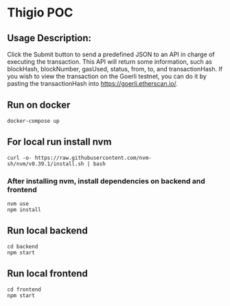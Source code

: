 # Thigio POC

## Usage Description:
Click the Submit button to send a predefined JSON to an API in charge of executing the transaction. This API will return some information,
such as blockHash, blockNumber, gasUsed, status, from, to, and transactionHash. If you wish to view the transaction on the Goerli testnet, you can do it by pasting the transactionHash into https://goerli.etherscan.io/.

## Run on docker

```
docker-compose up
```

## For local run install nvm

```
curl -o- https://raw.githubusercontent.com/nvm-sh/nvm/v0.39.1/install.sh | bash
```

### After installing nvm, install dependencies on backend and frontend
```
nvm use
npm install
```

## Run local backend

```
cd backend
npm start
```

## Run local frontend

```
cd frontend
npm start
```
